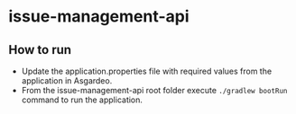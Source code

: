 # issue-management-api

## How to run
- Update the application.properties file with required values from the application in Asgardeo. 
- From the issue-management-api root folder execute `./gradlew bootRun` command to run the application.
